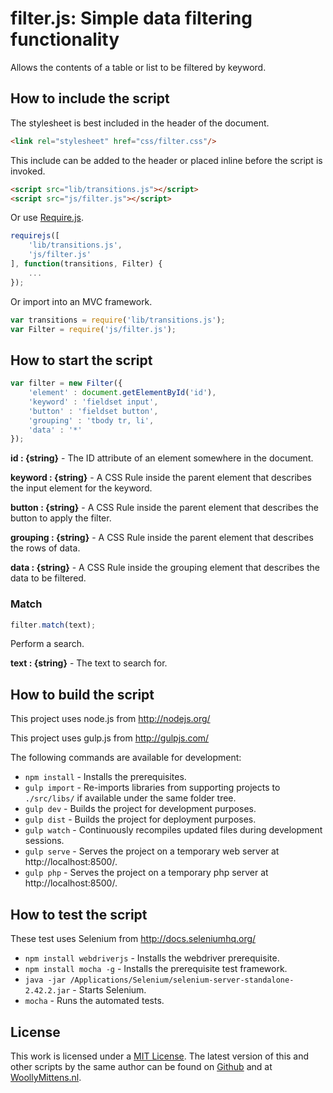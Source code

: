 # filter.js: Simple data filtering functionality

Allows the contents of a table or list to be filtered by keyword.

## How to include the script

The stylesheet is best included in the header of the document.

```html
<link rel="stylesheet" href="css/filter.css"/>
```

This include can be added to the header or placed inline before the script is invoked.

```html
<script src="lib/transitions.js"></script>
<script src="js/filter.js"></script>
```

Or use [Require.js](https://requirejs.org/).

```js
requirejs([
	'lib/transitions.js',
	'js/filter.js'
], function(transitions, Filter) {
	...
});
```

Or import into an MVC framework.

```js
var transitions = require('lib/transitions.js');
var Filter = require('js/filter.js');
```

## How to start the script

```javascript
var filter = new Filter({
	'element' : document.getElementById('id'),
	'keyword' : 'fieldset input',
	'button' : 'fieldset button',
	'grouping' : 'tbody tr, li',
	'data' : '*'
});
```

**id : {string}** - The ID attribute of an element somewhere in the document.

**keyword : {string}** - A CSS Rule inside the parent element that describes the input element for the keyword.

**button : {string}** - A CSS Rule inside the parent element that describes the button to apply the filter.

**grouping : {string}** - A CSS Rule inside the parent element that describes the rows of data.

**data : {string}** - A CSS Rule inside the grouping element that describes the data to be filtered.

### Match

```javascript
filter.match(text);
```

Perform a search.

**text : {string}** - The text to search for.

## How to build the script

This project uses node.js from http://nodejs.org/

This project uses gulp.js from http://gulpjs.com/

The following commands are available for development:
+ `npm install` - Installs the prerequisites.
+ `gulp import` - Re-imports libraries from supporting projects to `./src/libs/` if available under the same folder tree.
+ `gulp dev` - Builds the project for development purposes.
+ `gulp dist` - Builds the project for deployment purposes.
+ `gulp watch` - Continuously recompiles updated files during development sessions.
+ `gulp serve` - Serves the project on a temporary web server at http://localhost:8500/.
+ `gulp php` - Serves the project on a temporary php server at http://localhost:8500/.

## How to test the script

These test uses Selenium from http://docs.seleniumhq.org/

+ `npm install webdriverjs` - Installs the webdriver prerequisite.
+ `npm install mocha -g` - Installs the prerequisite test framework.
+ `java -jar /Applications/Selenium/selenium-server-standalone-2.42.2.jar` - Starts Selenium.
+ `mocha` - Runs the automated tests.

## License

This work is licensed under a [MIT License](https://opensource.org/licenses/MIT). The latest version of this and other scripts by the same author can be found on [Github](https://github.com/WoollyMittens) and at [WoollyMittens.nl](https://www.woollymittens.nl/).
